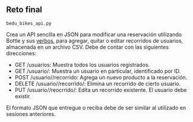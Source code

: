 ## Reto final

`bedu_bikes_api.py`

Crea un API sencilla en JSON para modificar una reservación utilizando Bottle y sus [verbos](https://bottlepy.org/docs/dev/api.html#bottle.Bottle.get), para agregar, quitar o editar recorridos de usuarios, almacenada en un archivo CSV. Debe de contar con las siguientes direcciones:

* GET /usuarios: Muestra todos los usuarios registrados.
* GET /usuario/<num>: Muestra un usuario en particular, identificado por ID.
* POST /usuario/<num>/recorrido: Agrega un nuevo producto a la reservación.
* DELETE /usuario/<num>/recorrido/<num>: Elimina un recorrido de cierto usuario.
* PUT /usuario/<num>/reocrrido/<num>: Edita un recorrido existente. El usuario debe existir.

El formato JSON que entregue o reciba debe de ser similar al utilizado en sesiones anteriores.
